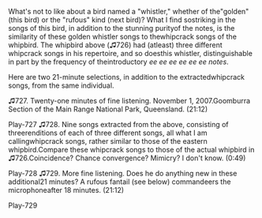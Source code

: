 What's not to like about a bird named a "whistler," whether of the"golden" (this bird) or the "rufous" kind (next bird)? What I find sostriking in the songs of this bird, in addition to the stunning purityof the notes, is the similarity of these golden whistler songs to thewhipcrack songs of the whipbird. The whipbird above (♫726) had (atleast) three different whipcrack songs in his repertoire, and so doesthis whistler, distinguishable in part by the frequency of theintroductory *ee ee ee ee ee ee notes*.

Here are two 21-minute selections, in addition to the extractedwhipcrack songs, from the same individual.

♫727. Twenty-one minutes of fine listening. November 1, 2007.Goomburra Section of the Main Range National Park, Queensland. (21:12)

Play-727
♫728. Nine songs extracted from the above, consisting of threerenditions of each of three different songs, all what I am callingwhipcrack songs, rather similar to those of the eastern whipbird.Compare these whipcrack songs to those of the actual whipbird in ♫726.Coincidence? Chance convergence? Mimicry? I don't know. (0:49)

Play-728
♫729. More fine listening. Does he do anything new in these additional21 minutes? A rufous fantail (see below) commandeers the microphoneafter 18 minutes. (21:12)

Play-729
